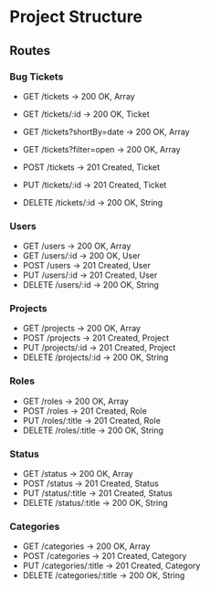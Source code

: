 # Project Structure

## Routes

### Bug Tickets

- GET /tickets                  -> 200 OK, Array<Ticket>
- GET /tickets/:id              -> 200 OK, Ticket
- GET /tickets?shortBy=date     -> 200 OK, Array<Ticket>
- GET /tickets?filter=open      -> 200 OK, Array<Ticket>

- POST /tickets                 -> 201 Created, Ticket
- PUT /tickets/:id              -> 201 Created, Ticket
- DELETE /tickets/:id           -> 200 OK, String

### Users

- GET /users                    -> 200 OK, Array<User>
- GET /users/:id                -> 200 OK, User
- POST /users                   -> 201 Created, User
- PUT /users/:id                -> 201 Created, User
- DELETE /users/:id             -> 200 OK, String

### Projects

- GET /projects                 -> 200 OK, Array<Project>
- POST /projects                -> 201 Created, Project
- PUT /projects/:id             -> 201 Created, Project
- DELETE /projects/:id          -> 200 OK, String

### Roles

- GET /roles                 -> 200 OK, Array<Role>
- POST /roles                -> 201 Created, Role
- PUT /roles/:title             -> 201 Created, Role
- DELETE /roles/:title          -> 200 OK, String

### Status

- GET /status                 -> 200 OK, Array<Status>
- POST /status                -> 201 Created, Status
- PUT /status/:title             -> 201 Created, Status
- DELETE /status/:title          -> 200 OK, String

### Categories

- GET /categories                 -> 200 OK, Array<Category>
- POST /categories                -> 201 Created, Category
- PUT /categories/:title             -> 201 Created, Category
- DELETE /categories/:title          -> 200 OK, String

